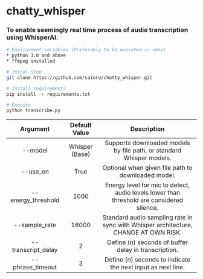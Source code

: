 # chatty_whisper

### To enable seemingly __real time__ process of audio transcription using WhisperAI.
```bash
# Environment variables (Preferably to be executed in venv)
* python 3.8 and above
* ffmpeg installed

# Inital Step
git clone https://github.com/saioru/chatty_whisper.git

# Install requirements
pip install -r requirements.txt

# Execute
python transcribe.py 
```

|      Argument      	|  Default Value 	|                                        Description                                        	|
|:------------------:	|:--------------:	|:-----------------------------------------------------------------------------------------:	|
| --model            	| Whisper (Base) 	| Supports downloaded models by file path, or standard Whisper models.                      	|
| --use_en           	|      True      	| Optional when given file path to downloaded model.                                        	|
| --energy_threshold 	|      1000      	| Energy level for mic to detect, audio levels lower than threshold are considered silence. 	|
| --sample_rate      	|      16000     	| Standard audio sampling rate in sync with Whisper architecture, CHANGE AT OWN RISK.       	|
| --transcript_delay 	|        2       	| Define (n) seconds of buffer delay in transcription.                                      	|
| --phrase_timeout   	|        3       	| Define (n) seconds to indicate the next input as next line.                               	|